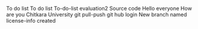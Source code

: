 To do list
To do list
To-do-list
evaluation2
Source code
Hello everyone
How are you
Chitkara University
git pull-push
git hub login
New branch named license-info created
